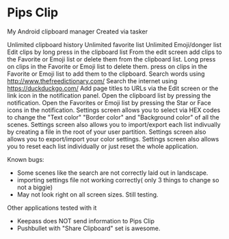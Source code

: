 # Pips Clip
My Android clipboard manager
Created via tasker

Unlimited clipboard history
Unlimited favorite list
Unlimited Emoji/donger list
Edit clips by long press in the clipboard list
From the edit screen add clips to the Favorite or Emoji list or delete them from the clipboard list.
Long press on clips in the Favorite or Emoji list to delete them.
press on clips in the Favorite or Emoji list to add them to the clipboard.
Search words using http://www.thefreedictionary.com/
Search the internet using https://duckduckgo.com/
Add page titles to URLs via the Edit screen or the link icon in the notification panel.
Open the clipboard list by pressing the notification.
Open the Favorites or Emoji list by pressing the Star or Face icons in the notification.
Settings screen allows you to select via HEX codes to change the "Text color" "Border color" and "Background color" of all the scenes.
Settings screen also allows you to import/export each list indivually by creating a file in the root of your user partition.
Settings screen also allows you to export/import your color settings.
Settings screen also allows you to reset each list individually or just reset the whole application.

Known bugs:
- Some scenes like the search are not correctly laid out in landscape.
- importing settings file not working correctly( only 3 things to change so not a biggie)
- May not look right on all screen sizes.  Still testing.


Other applications tested with it
- Keepass does NOT send information to Pips Clip
- Pushbullet with "Share Clipboard" set is awesome.
